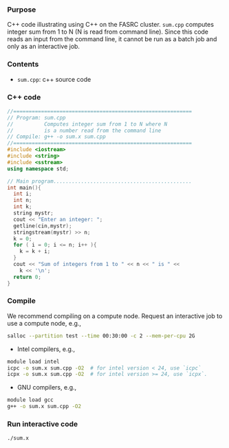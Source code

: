 ###  Purpose

C++ code illustrating using C++ on the FASRC cluster. `sum.cpp` computes integer sum from 1 to N (N is read from command line). Since this code reads an input from the command line, it cannot be run as a batch job and only as an interactive job.

### Contents

* `sum.cpp`: c++ source code 

### C++ code

```cpp
//==========================================================
// Program: sum.cpp
//          Computes integer sum from 1 to N where N
//          is a number read from the command line
// Compile: g++ -o sum.x sum.cpp
//==========================================================
#include <iostream>
#include <string>
#include <sstream>
using namespace std;

// Main program.............................................
int main(){
  int i;
  int n;
  int k;
  string mystr;
  cout << "Enter an integer: ";
  getline(cin,mystr);
  stringstream(mystr) >> n;
  k = 0;
  for ( i = 0; i <= n; i++ ){
    k = k + i;
  }
  cout << "Sum of integers from 1 to " << n << " is " <<
    k << '\n';
  return 0;
}
```

### Compile

We recommend compiling on a compute node. Request an interactive job to use a compute node, e.g.,

```bash
salloc --partition test --time 00:30:00 -c 2 --mem-per-cpu 2G
```

* Intel compilers, e.g.,

```bash
module load intel
icpc -o sum.x sum.cpp -O2  # for intel version < 24, use `icpc`
icpx -o sum.x sum.cpp -O2  # for intel version >= 24, use `icpx`.
```

* GNU compilers, e.g.,

```bash
module load gcc
g++ -o sum.x sum.cpp -O2
```

### Run interactive code

```bash
./sum.x
```
